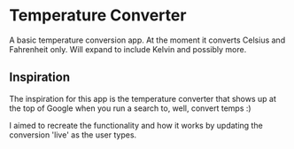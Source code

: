 # Temperature Converter

A basic temperature conversion app. At the moment it converts Celsius and Fahrenheit only. Will expand to include Kelvin and possibly more.

## Inspiration

The inspiration for this app is the temperature converter that shows up at the top of Google when you run a search to, well, convert temps :)

I aimed to recreate the functionality and how it works by updating the conversion 'live' as the user types.